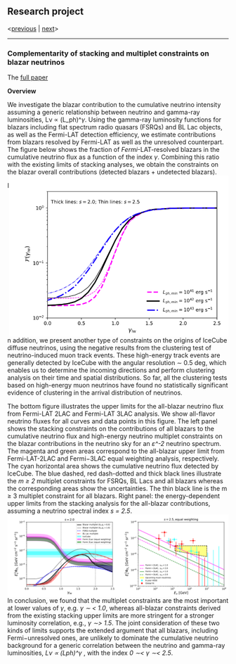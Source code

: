 ## Research project
<[previous](https://yuan-cc.github.io/research/projects/smbh_mergers.html) | [next](https://yuan-cc.github.io/research/projects/gal_mergers.html)>
<hr>

### Complementarity of stacking and multiplet constraints on blazar neutrinos

The [full paper](https://iopscience.iop.org/article/10.3847/1538-4357/ab65ea)

**Overview**

We investigate the blazar contribution to the cumulative neutrino intensity assuming a generic
relationship between neutrino and gamma-ray luminosities, Lν ∝ (L_ph)^*&gamma;*. Using the gamma-ray
luminosity functions for blazars including flat spectrum radio quasars (FSRQs) and BL Lac objects,
as well as the Fermi-LAT detection efficiency, we estimate contributions from blazars resolved by
Fermi-LAT as well as the unresolved counterpart. The figure below shows the fraction of *Fermi*-LAT-resolved blazars in the
cumulative neutrino flux as a function of the index *&gamma;*. Combining this ratio with the existing limits of stacking analyses, we obtain the constraints on the blazar overall contributions (detected blazars + undetected blazars).
<img align="right" src="figs/compl1.png" alt="drawing" width="500"/>



In addition, we present another type of constraints on the
origins of IceCube diffuse neutrinos, using the negative
results from the clustering test of neutrino-induced muon
track events. These high-energy track events are generally detected by IceCube with the angular resolution
∼ 0.5 deg, which enables us to determine the incoming
directions and perform clustering analysis on their time
and spatial distributions. So far, all the clustering tests
based on high-energy muon neutrinos have found no statistically significant evidence of clustering in the arrival
distribution of neutrinos. 

The bottom figure illustrates the upper limits for the all-blazar
neutrino flux from Fermi-LAT 2LAC and Fermi-LAT
3LAC analysis. We show all-flavor neutrino fluxes for all
curves and data points in this figure. The left panel shows the stacking constraints on the contributions
of all blazars to the cumulative neutrino flux and high-energy neutrino multiplet constraints on the blazar
contributions in the neutrino sky for an *&epsilon;^-2* neutrino spectrum. The magenta and green areas correspond to the all-blazar upper limit from
Fermi-LAT-2LAC and Fermi−3LAC equal weighting analysis, respectively. The cyan horizontal area shows the cumulative neutrino flux
detected by IceCube. The blue dashed, red dash-dotted and thick black lines illustrate the *m ≥ 2* multiplet constraints for FSRQs, BL
Lacs and all blazars whereas the corresponding areas show the uncertainties. The thin black line is the m ≥ 3 multiplet constraint for all
blazars. Right panel: the energy-dependent upper limits from the stacking analysis for the all-blazar contributions, assuming a neutrino
spectral index *s = 2.5*.
<img align="right" src="figs/compl2.png" alt="drawing" />

In conclusion, we
found that the multiplet constraints are the most important at lower values of *γ*, e.g. *γ ∼
< 1.0*, whereas
all-blazar constraints derived from the existing stacking
upper limits are more stringent for a stronger luminosity correlation, e.g., *γ ∼> 1.5*. The joint consideration
of these two kinds of limits supports the extended argument that all blazars, including Fermi−unresolved ones,
are unlikely to dominate the cumulative neutrino background for a generic correlation between the neutrino
and gamma-ray luminosities, *Lν ∝ (Lph)^γ* , with the index *0 ∼< γ ∼< 2.5*. 
